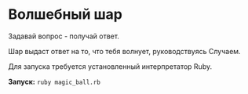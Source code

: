 # Волшебный шар

Задавай вопрос - получай ответ.

Шар выдаст ответ на то, что тебя волнует, руководствуясь Случаем.

Для запуска требуется установленный интерпретатор Ruby.

**Запуск:** ```ruby magic_ball.rb```

